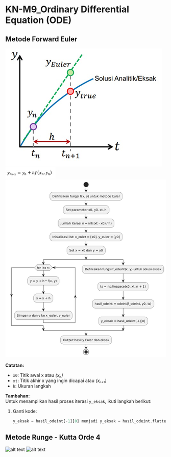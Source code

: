 # KN-M9_Ordinary Differential Equation (ODE)

## Metode Forward Euler
![alt text](https://github.com/Cici130204/Coba/blob/main/grafik%20ode.jpg?raw=true)
![alt text](https://github.com/Cici130204/Coba/blob/main/Euler_rms.jpg?raw=true)
![alt text](https://github.com/Cici130204/Coba/blob/main/M_Forward%20Euler.png?raw=true)

**Catatan:**  
- `x0`: Titik awal x atau *(xₙ)*  
- `xt`: Titik akhir x yang ingin dicapai atau *(xₙ₊₁)*  
- `h`: Ukuran langkah  

**Tambahan:**  
Untuk menampilkan hasil proses iterasi `y_eksak`, ikuti langkah berikut:

1. Ganti kode:
   ```python
   y_eksak = hasil_odeint[-1][0] menjadi y_eksak = hasil_odeint.flatten()


## Metode Runge - Kutta Orde 4
![alt text](https://github.com/Cici130204/Coba/blob/main/RK4_rms.jpg?raw=true)
![alt text](https://github.com/Cici130204/Coba/blob/main/M_Runge%20Kutta%20Orde%204.png?raw=true)



  
